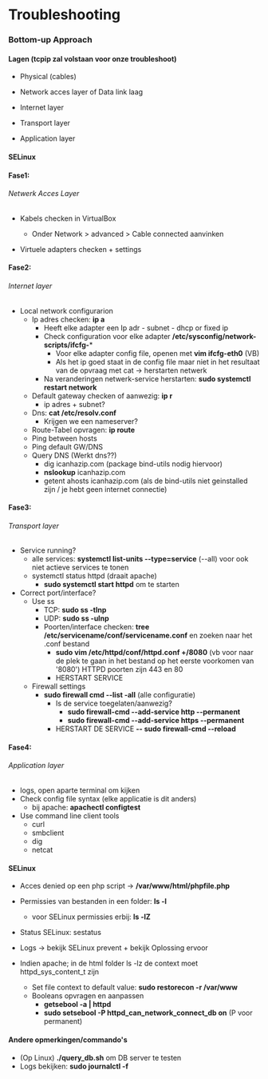 # **Troubleshooting**

### Bottom-up Approach

#### Lagen  (tcpip zal volstaan voor onze troubleshoot)

* Physical (cables)

* Network acces layer of Data link laag
* Internet layer
* Transport layer
* Application layer

#### SELinux

#### Fase1: 

###### Netwerk Acces Layer

* Kabels checken in VirtualBox

  * Onder Network > advanced > Cable connected aanvinken

  

* Virtuele adapters checken + settings

#### Fase2:

###### Internet layer

* Local network configurarion
  * Ip adres checken: **ip a** 
    * Heeft elke adapter een Ip adr - subnet - dhcp or fixed ip 
    * Check configuration voor elke adapter **/etc/sysconfig/network-scripts/ifcfg-*** 
      * Voor elke adapter config file, openen met **vim ifcfg-eth0** (VB)
      * Als het ip goed staat in de config file maar niet in het resultaat van de opvraag met cat -> herstarten netwerk
    * Na veranderingen netwerk-service herstarten: **sudo systemctl restart network** 
  * Default gateway checken of aanwezig: **ip r**
    * ip adres + subnet?
  * Dns: **cat /etc/resolv.conf**  
    * Krijgen we een nameserver?
  * Route-Tabel opvragen: **ip route**
  * Ping between hosts
  * Ping default GW/DNS  
  * Query DNS (Werkt dns??)
    * dig icanhazip.com (package bind-utils nodig hiervoor)
    * **nslookup** icanhazip.com 
    * getent ahosts icanhazip.com (als de bind-utils niet geinstalled zijn / je hebt geen internet connectie)

#### Fase3:

###### Transport layer

* Service running?
  * alle services: **systemctl list-units --type=service** (--all) voor ook niet actieve services te tonen
  * systemctl status httpd (draait apache)
    * **sudo systemctl start httpd** om te starten
* Correct port/interface?
  * Use ss
    * TCP: **sudo ss -tlnp**
    * UDP: **sudo ss -ulnp**
    * Poorten/interface checken: **tree /etc/servicename/conf/servicename.conf** en zoeken naar het .conf bestand
      * **sudo vim /etc/httpd/conf/httpd.conf +/8080** (vb voor naar de plek te gaan in het bestand op het eerste voorkomen van '8080') HTTPD poorten zijn 443 en 80
      * HERSTART SERVICE
  * Firewall settings
    * **sudo firewall cmd --list -all** (alle configuratie)
      * Is de service toegelaten/aanwezig?
        * **sudo firewall-cmd --add-service http --permanent**
        * **sudo firewall-cmd --add-service https --permanent**
      * HERSTART DE SERVICE **-- sudo firewall-cmd --reload**

#### Fase4:

###### Application layer

* logs, open aparte terminal om kijken
* Check config file syntax (elke applicatie is dit anders)
  * bij apache: **apachectl configtest**
* Use command line client tools
  * curl
  * smbclient
  * dig
  * netcat

#### SELinux

* Acces denied op een php script -> **/var/www/html/phpfile.php**

* Permissies van bestanden in een folder: **ls -l**
  * voor SELinux permissies erbij: **ls -lZ**
* Status SELinux: sestatus
* Logs -> bekijk SELinux prevent + bekijk Oplossing ervoor
* Indien apache; in de html folder ls -lz de context moet httpd_sys_content_t zijn
  * Set file context to default value: **sudo restorecon -r /var/www**
  * Booleans opvragen en aanpassen
    * **getsebool -a | httpd**
    * **sudo setsebool -P httpd_can_network_connect_db on** (P voor permanent)



#### Andere opmerkingen/commando's

- (Op Linux) **./query_db.sh** om DB server te testen
- Logs bekijken: **sudo journalctl -f**



